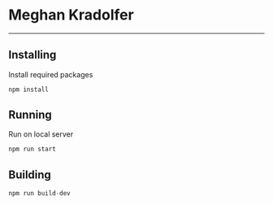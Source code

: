 # Meghan Kradolfer

---

## Installing

Install required packages

```javascript
npm install
```

## Running

Run on local server

```javascript
npm run start
```

## Building

```javascript
npm run build-dev
```
